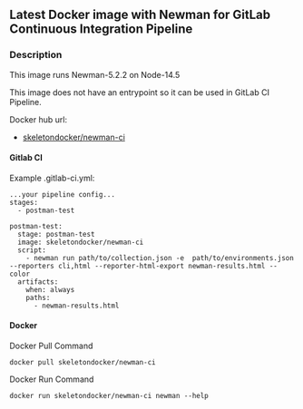 ## Latest Docker image with Newman for GitLab Continuous Integration Pipeline

### Description
This image runs Newman-5.2.2 on Node-14.5

This image does not have an entrypoint so it can be used in GitLab CI Pipeline.

Docker hub url: 
 - [skeletondocker/newman-ci](https://hub.docker.com/r/skeletondocker/newman-ci/)

#### Gitlab CI
Example .gitlab-ci.yml:

```
...your pipeline config...
stages:
  - postman-test

postman-test:
  stage: postman-test
  image: skeletondocker/newman-ci
  script:
    - newman run path/to/collection.json -e  path/to/environments.json --reporters cli,html --reporter-html-export newman-results.html --color
  artifacts:
    when: always
    paths:
      - newman-results.html
```

#### Docker

Docker Pull Command

```
docker pull skeletondocker/newman-ci
```

Docker Run Command

```
docker run skeletondocker/newman-ci newman --help
```